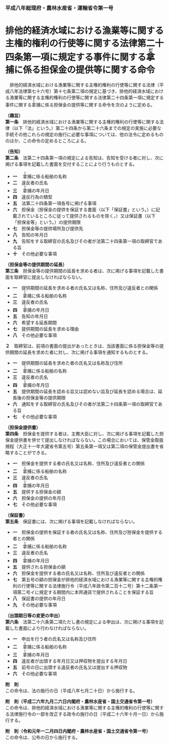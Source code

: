 ### 平成八年総理府・農林水産省・運輸省令第一号  
# 排他的経済水域における漁業等に関する主権的権利の行使等に関する法律第二十四条第一項に規定する事件に関する<ruby>拿<rt>だ</rt></ruby>捕に係る担保金の提供等に関する命令  
　排他的経済水域における漁業等に関する主権的権利の行使等に関する法律（平成八年法律第七十六号）第十七条第二項の規定に基づき、排他的経済水域における漁業等に関する主権的権利の行使等に関する法律第二十四条第一項に規定する事件に関する<ruby>拿<rt>だ</rt></ruby>捕に係る担保金の提供等に関する命令を次のように定める。  
  
**（趣旨）**  
**第一条**　排他的経済水域における漁業等に関する主権的権利の行使等に関する法律（以下「法」という。）第二十四条から第二十六条までの規定の実施に必要な手続その他これらの規定の施行に必要な事項については、他の法令に定めるもののほか、この命令の定めるところによる。  
  
**（告知）**  
**第二条**　法第二十四条第一項の規定による告知は、告知を受ける者に対し、次に掲げる事項を記載した書面を交付することにより行うものとする。  
* **一**　
<ruby>拿<rt>だ</rt></ruby>捕に係る船舶の名称  
* **二**　違反者の氏名  
* **三**　
<ruby>拿<rt>だ</rt></ruby>捕の年月日  
* **四**　違反行為の類型  
* **五**　法第二十四条第一項各号に掲げる事項  
* **六**　担保金（担保金の提供を保証する書面（以下「保証書」という。）に記載されているところに従って提供されるものを除く。）又は保証書（以下「担保金等」という。）の提供期限  
* **七**　担保金等の提供場所及び提供先  
* **八**　告知の年月日  
* **九**　告知をする取締官の氏名及びその者が法第二十四条第一項の取締官である旨  
* **十**　その他必要な事項  
  
**（担保金等の提供期間の延長）**  
**第三条**　担保金等の提供期間の延長を求める者は、次に掲げる事項を記載した書面を取締官に提出しなければならない。  
* **一**　提供期間の延長を求める者の氏名又は名称、住所及び違反者との関係  
* **二**　
<ruby>拿<rt>だ</rt></ruby>捕に係る船舶の名称  
* **三**　違反者の氏名  
* **四**　
<ruby>拿<rt>だ</rt></ruby>捕の年月日  
* **五**　告知の年月日  
* **六**　希望する延長期間  
* **七**　提供期間の延長を求める理由  
* **八**　その他必要な事項  
  
**２**　取締官は、前項の書面の提出があったときは、当該書面に係る担保金等の提供期間の延長を求めた者に対し、次に掲げる事項を通知するものとする。  
* **一**　提供期間の延長を求めた者の氏名又は名称及び住所  
* **二**　
<ruby>拿<rt>だ</rt></ruby>捕に係る船舶の名称  
* **三**　違反者の氏名  
* **四**　
<ruby>拿<rt>だ</rt></ruby>捕の年月日  
* **五**　提供期間の延長を認める旨又は認めない旨及び延長を認める場合は、延長後の担保金等の提供期限  
* **六**　通知をする取締官の氏名及びその者が法第二十四条第一項の取締官である旨  
* **七**　その他必要な事項  
  
**（担保金提供書）**  
**第四条**　担保金を提供する者は、主務大臣に対し、次に掲げる事項を記載した担保金提供書を併せて提出しなければならない。この場合においては、保管金取扱規程（大正十一年大蔵省令第五号）第五条第一項又は第二項の保管金提出書を省略することができる。  
* **一**　担保金を提供する者の氏名又は名称、住所及び違反者との関係  
* **二**　
<ruby>拿<rt>だ</rt></ruby>捕に係る船舶の名称  
* **三**　違反者の氏名  
* **四**　
<ruby>拿<rt>だ</rt></ruby>捕の年月日  
* **五**　提供する担保金の額  
* **六**　担保金の提供の年月日  
* **七**　その他必要な事項  
  
**（保証書）**  
**第五条**　保証書には、次に掲げる事項を記載しなければならない。  
* **一**　担保金の提供を保証する者の氏名又は名称、住所及び担保金を提供する者との関係  
* **二**　
<ruby>拿<rt>だ</rt></ruby>捕に係る船舶の名称  
* **三**　違反者の氏名  
* **四**　
<ruby>拿<rt>だ</rt></ruby>捕の年月日  
* **五**　提供される担保金の額  
* **六**　担保金を提供する者の氏名又は名称、住所及び違反者との関係  
* **七**　第五号の額の担保金が排他的経済水域における漁業等に関する主権的権利の行使等に関する法律施行令（平成八年政令第二百十二号）第十二条第一項第二号イに規定する期間内に本邦通貨で提供されることを保証する旨  
* **八**　保証書の提供の年月日  
* **九**　その他必要な事項  
  
**（出頭期日等の変更の申出）**  
**第六条**　法第二十六条第二項ただし書の規定による申出は、次に掲げる事項を記載した書面により行わなければならない。  
* **一**　申出を行う者の氏名又は名称及び住所  
* **二**　
<ruby>拿<rt>だ</rt></ruby>捕に係る船舶の名称  
* **三**　
<ruby>拿<rt>だ</rt></ruby>捕の年月日  
* **四**　違反者が出頭する年月日又は押収物を提出する年月日  
* **五**　前号の日に出頭する違反者の氏名又は提出する押収物  
* **六**　その他必要な事項  
  
**附　則**  
この命令は、法の施行の日（平成八年七月二十日）から施行する。  
  
**附　則（平成二六年九月二六日内閣府・農林水産省・国土交通省令第一号）**  
この命令は、排他的経済水域における漁業等に関する主権的権利の行使等に関する法律施行令の一部を改正する政令の施行の日（平成二十六年十月一日）から施行する。  
  
**附　則（令和元年一二月四日内閣府・農林水産省・国土交通省令第一号）**  
この命令は、公布の日から施行する。  
  
